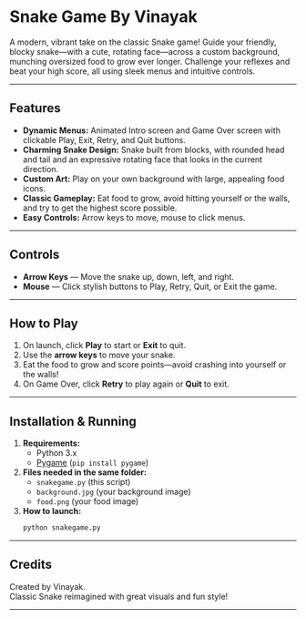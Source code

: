 # Snake Game By Vinayak

A modern, vibrant take on the classic Snake game! Guide your friendly, blocky snake—with a cute, rotating face—across a custom background, munching oversized food to grow ever longer. Challenge your reflexes and beat your high score, all using sleek menus and intuitive controls.

***

## Features

- **Dynamic Menus:** Animated Intro screen and Game Over screen with clickable Play, Exit, Retry, and Quit buttons.
- **Charming Snake Design:** Snake built from blocks, with rounded head and tail and an expressive rotating face that looks in the current direction.
- **Custom Art:** Play on your own background with large, appealing food icons.
- **Classic Gameplay:** Eat food to grow, avoid hitting yourself or the walls, and try to get the highest score possible.
- **Easy Controls:** Arrow keys to move, mouse to click menus.

***

## Controls

- **Arrow Keys** — Move the snake up, down, left, and right.
- **Mouse** — Click stylish buttons to Play, Retry, Quit, or Exit the game.

***

## How to Play

1. On launch, click **Play** to start or **Exit** to quit.
2. Use the **arrow keys** to move your snake.
3. Eat the food to grow and score points—avoid crashing into yourself or the walls!
4. On Game Over, click **Retry** to play again or **Quit** to exit.

***

## Installation & Running

1. **Requirements:**
    - Python 3.x
    - [Pygame](https://www.pygame.org/) (`pip install pygame`)
2. **Files needed in the same folder:**
    - `snakegame.py` (this script)
    - `background.jpg` (your background image)
    - `food.png` (your food image)
3. **How to launch:**
    ```sh
    python snakegame.py
    ```

***

## Credits

Created by Vinayak.  
Classic Snake reimagined with great visuals and fun style!

***
